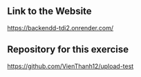 
## Link to the Website
https://backendd-tdi2.onrender.com/

## Repository for this exercise
https://github.com/VienThanh12/upload-test

